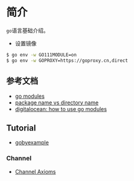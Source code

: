 # 简介

`go`语言基础介绍。

* 设置镜像

```sh
$ go env -w GO111MODULE=on
$ go env -w GOPROXY=https://goproxy.cn,direct
```


## 参考文档

* [go modules](https://medium.com/@adiach3nko/package-management-with-go-modules-the-pragmatic-guide-c831b4eaaf31)
* [package name vs directory name](https://golangbyexample.com/package-folder-name-golang/)
* [digitalocean: how to use go modules](https://www.digitalocean.com/community/tutorials/how-to-use-go-modules)

## Tutorial

* [gobyexample](https://gobyexample.com/)

### Channel

* [Channel Axioms](https://dave.cheney.net/2014/03/19/channel-axioms)

